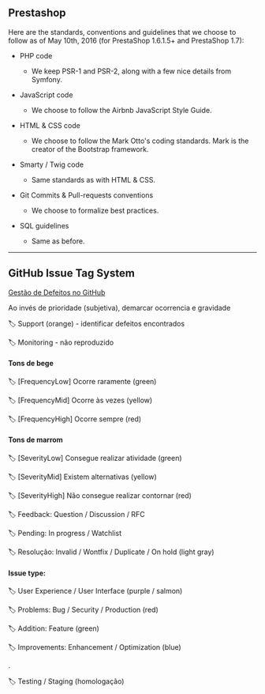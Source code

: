 ## Prestashop

Here are the standards, conventions and guidelines that we choose to follow as of May 10th, 2016 (for PrestaShop 1.6.1.5+ and PrestaShop 1.7):

- PHP code
  - We keep PSR-1 and PSR-2, along with a few nice details from Symfony.

- JavaScript code
  - We choose to follow the Airbnb JavaScript Style Guide.

- HTML & CSS code
  - We choose to follow the Mark Otto's coding standards. Mark is the creator of the Bootstrap framework.

- Smarty / Twig code
  - Same standards as with HTML & CSS.

- Git Commits & Pull-requests conventions
  - We choose to formalize best practices.

- SQL guidelines
  - Same as before.

---

## GitHub Issue Tag System

[Gestão de Defeitos no GitHub](https://barbaracabral.wordpress.com/2016/01/30/gestao-de-defeitos-no-github/)

Ao invés de prioridade (subjetiva), demarcar ocorrencia e gravidade

🏷️ Support (orange) - identificar defeitos encontrados

🏷️ Monitoring - não reproduzido

#### Tons de bege

🏷️ [FrequencyLow] Ocorre raramente (green)

🏷️ [FrequencyMid] Ocorre às vezes (yellow)

🏷️ [FrequencyHigh] Ocorre sempre (red)


#### Tons de marrom

🏷️ [SeverityLow] Consegue realizar atividade (green)

🏷️ [SeverityMid] Existem alternativas (yellow)

🏷️ [SeverityHigh] Não consegue realizar contornar (red)



🏷️ Feedback: Question / Discussion /  RFC

🏷️ Pending: In progress / Watchlist

🏷️ Resolução: Invalid / Wontfix / Duplicate / On hold (light gray)️️️


#### Issue type:

🏷️ User Experience / User Interface (purple / salmon)

🏷️ Problems: Bug / Security / Production (red)

🏷️ Addition: Feature (green)

🏷️ Improvements: Enhancement / Optimization (blue)

.

🏷️ Testing / Staging (homologação)
